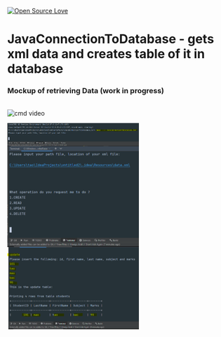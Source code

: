 [![Open Source Love](https://badges.frapsoft.com/os/v1/open-source.svg?v=103)](https://github.com/ellerbrock/open-source-badges/)
# JavaConnectionToDatabase - gets xml data and creates table of it in database


### Mockup of retrieving Data (work in progress)
<br><img align="left" width="300" src="src/resources/test_vid.mp4" alt="cmd video" />

<br><img align="left" width="300" src="src/resources/step1.PNG" alt="cmd video" />

<br><img align="left" width="300" src="src/resources/step2.PNG" alt="cmd video" />

<br><img align="left" width="300" src="src/resources/step3.PNG" alt="cmd video" />
